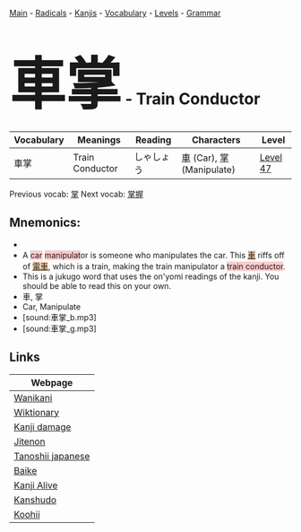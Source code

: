 <style> bigfont {font-size: 100px}</style>
[Main](../README.md) -
[Radicals](../radicals.md) -
[Kanjis](../kanjis.md) -
[Vocabulary](../vocabulary.md) -
[Levels](../levels.md) -
[Grammar](../grammar.md)
# <bigfont> 車掌</bigfont> - Train Conductor 

| Vocabulary | Meanings | Reading | Characters | Level |
| --- | --- | --- | --- | --- |
| 車掌 | Train Conductor | しゃしょう |  [車](../kanjis/車.md) (Car), [掌](../kanjis/掌.md) (Manipulate) | [Level 47](../levels/wk_level47.md) |

Previous vocab: [掌](掌.md) Next vocab: [掌握](掌握.md) 

## Mnemonics:

* 
* A <span style="background-color:#ffcccb"> car</span> <span style="background-color:#ffcccb"> manipulat</span>or is someone who manipulates the car. This <span style="background-color:#fed8b1"> [車](https://jisho.org/search/車)</span> riffs off of <span style="background-color:#fed8b1"> [電車](https://jisho.org/search/電車)</span>, which is a train, making the train manipulator a <span style="background-color:#ffcccb"> train conductor</span>.
* This is a jukugo word that uses the on'yomi readings of the kanji. You should be able to read this on your own.
* 車, 掌
* Car, Manipulate
* [sound:車掌_b.mp3]
* [sound:車掌_g.mp3]


## Links 

| Webpage |
| --- |
| [Wanikani          ](https://www.wanikani.com/kanji/車掌) |
| [Wiktionary        ](https://en.wiktionary.org/wiki/車掌) |
| [Kanji damage      ](http://www.kanjidamage.com/kanji/search?utf8=✓&q=車掌) |
| [Jitenon           ](https://jitenon.com/kanji/車掌) |
| [Tanoshii japanese ](https://www.tanoshiijapanese.com/dictionary/kanji.cfm?k=車掌) |
| [Baike             ](https://baike.baidu.com/item/車掌) |
| [Kanji Alive       ](https://app.kanjialive.com/車掌) |
| [Kanshudo          ](https://www.kanshudo.com/searchmn?q=車掌) |
| [Koohii            ](https://kanji.koohii.com/study/kanji/車掌) |
